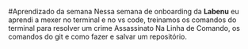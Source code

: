 #Aprendizado da semana
Nessa semana de onboarding da **Labenu** eu aprendi a mexer no terminal e no vs code, treinamos os comandos do terminal para resolver um crime Assassinato Na Linha de Comando, os comandos do git e como fazer e salvar um repositório.
